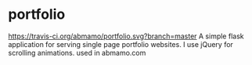 # portfolio
https://travis-ci.org/abmamo/portfolio.svg?branch=master
A simple flask application for serving single page portfolio websites. I use jQuery for scrolling animations. used in abmamo.com
